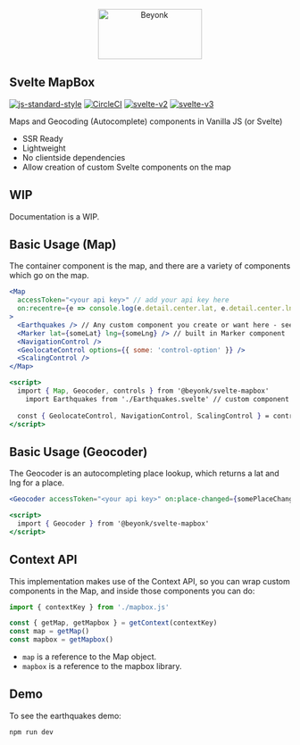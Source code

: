 <p align="center">
  <img width="186" height="90" src="https://user-images.githubusercontent.com/218949/44782765-377e7c80-ab80-11e8-9dd8-fce0e37c235b.png" alt="Beyonk" />
</p>

## Svelte MapBox

[![js-standard-style](https://img.shields.io/badge/code%20style-standard-brightgreen.svg)](http://standardjs.com) [![CircleCI](https://circleci.com/gh/beyonk-adventures/svelte-mapbox.svg?style=shield)](https://circleci.com/gh/beyonk-adventures/svelte-mapbox)  [![svelte-v2](https://img.shields.io/badge/svelte-v2-orange.svg)](https://v2.svelte.dev) [![svelte-v3](https://img.shields.io/badge/svelte-v3-blueviolet.svg)](https://svelte.dev)

Maps and Geocoding (Autocomplete) components in Vanilla JS (or Svelte)

* SSR Ready
* Lightweight
* No clientside dependencies
* Allow creation of custom Svelte components on the map

## WIP

Documentation is a WIP. 

## Basic Usage (Map)

The container component is the map, and there are a variety of components which go on the map.

```jsx
<Map
  accessToken="<your api key>" // add your api key here
  on:recentre={e => console.log(e.detail.center.lat, e.detail.center.lng) } // recentre events
>
  <Earthquakes /> // Any custom component you create or want here - see marker example
  <Marker lat={someLat} lng={someLng} /> // built in Marker component
  <NavigationControl />
  <GeolocateControl options={{ some: 'control-option' }} />
  <ScalingControl />
</Map>

<script>
  import { Map, Geocoder, controls } from '@beyonk/svelte-mapbox'
	import Earthquakes from './Earthquakes.svelte' // custom component
  
  const { GeolocateControl, NavigationControl, ScalingControl } = controls
</script>
```

## Basic Usage (Geocoder)

The Geocoder is an autocompleting place lookup, which returns a lat and lng for a place.

```jsx
<Geocoder accessToken="<your api key>" on:place-changed={somePlaceChangeEvent} />

<script>
  import { Geocoder } from '@beyonk/svelte-mapbox'
</script>
```

## Context API

This implementation makes use of the Context API, so you can wrap custom components in the Map, and inside those components you can do:

```js
import { contextKey } from './mapbox.js'

const { getMap, getMapbox } = getContext(contextKey)
const map = getMap()
const mapbox = getMapbox()
```

* `map` is a reference to the Map object.
* `mapbox` is a reference to the mapbox library.

## Demo

To see the earthquakes demo:

`
npm run dev
`

